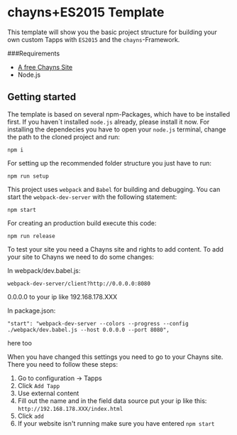 # chayns+ES2015 Template

This template will show you the basic project structure for building your own custom Tapps with `ES2015` and the `chayns`-Framework.

###Requirements

* [A free Chayns Site](https://chayns.tobit.software/)
* Node.js

## Getting started

The template is based on several npm-Packages, which have to be installed first. If you haven´t installed `node.js` already, please install it now.
For installing the dependecies you have to open your `node.js` terminal, change the path to the cloned project and run:

```
npm i
```

For setting up the recommended folder structure you just have to run:

```
npm run setup
```

This project uses `webpack` and `Babel` for building and debugging. You can start the `webpack-dev-server` with the following statement:

```
npm start
```

For creating an production build execute this code:

```
npm run release
```

To test your site you need a Chayns site and rights to add content. To add your site to Chayns we need to do some changes:

In webpack/dev.babel.js:
```
webpack-dev-server/client?http://0.0.0.0:8080
``` 
0.0.0.0 to your ip like 192.168.178.XXX

In package.json:
```
"start": "webpack-dev-server --colors --progress --config ./webpack/dev.babel.js --host 0.0.0.0 --port 8080",
```
here too

When you have changed this settings you need to go to your Chayns site. There you need to follow these steps:

1. Go to configuration -> Tapps
2. Click ```Add Tapp```
3. Use external content
4. Fill out the name and in the field data source put your ip like this: ```http://192.168.178.XXX/index.html```
5. Click ```add```
6. If your website isn't running make sure you have entered ```npm start```
